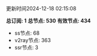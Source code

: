更新时间2024-12-18 02:15:08

**总订阅: 1**
**总节点: 530**
**有效节点: 434**
- ss节点: 68
- v2ray节点: 363
- ssr节点: 3

